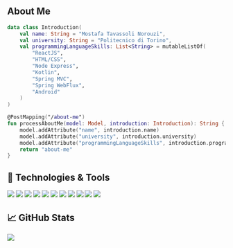 <!-- ### Hi there 👋 -->

## About Me

```kotlin
data class Introduction(
    val name: String = "Mostafa Tavassoli Norouzi",
    val university: String = "Politecnico di Torino",
    val programmingLanguageSkills: List<String> = mutableListOf(
        "ReactJS",
        "HTML/CSS",
        "Node Express",
        "Kotlin",
        "Spring MVC",
        "Spring WebFlux",
        "Android"
    )
)

@PostMapping("/about-me")
fun processAboutMe(model: Model, introduction: Introduction): String {
    model.addAttribute("name", introduction.name)
    model.addAttribute("university", introduction.university)
    model.addAttribute("programmingLanguageSkills", introduction.programmingLanguageSkills)
    return "about-me"
}

```
## 🔧 Technologies & Tools
![](https://img.shields.io/badge/Code-ReactJS-informational?style=flat&logo=React&logoColor=white&color=2bbc8a)
![](https://img.shields.io/badge/Code-JavaScript-informational?style=flat&logo=javascript&logoColor=white&color=2bbc8a)
![](https://img.shields.io/badge/Code-HTML-informational?style=flat&logo=html5&logoColor=white&color=2bbc8a)
![](https://img.shields.io/badge/Code-CSS-informational?style=flat&logo=CSS3&logoColor=white&color=2bbc8a)
![](https://img.shields.io/badge/Code-Java-informational?style=flat&logo=java&logoColor=white&color=2bbc8a)
![](https://img.shields.io/badge/Code-Kotlin-informational?style=flat&logo=kotlin&logoColor=white&color=2bbc8a)
![](https://img.shields.io/badge/Code-Android-informational?style=flat&logo=android&logoColor=white&color=2bbc8a)
![](https://img.shields.io/badge/IDE-IntelliJ_IDEA-informational?style=flat&logo=intellij-idea&logoColor=white&color=2bbc8a)
![](https://img.shields.io/badge/Tools-docker-informational?style=flat&logo=docker&logoColor=white&color=2bbc8a)
![](https://img.shields.io/badge/Tools-Jira-informational?style=flat&logo=Atlassian&logoColor=white&color=2bbc8a)
![](https://img.shields.io/badge/Tools-SonarCloud-informational?style=flat&logo=sonarCloud&logoColor=white&color=2bbc8a)


## &#x1f4c8; GitHub Stats
<a href="https://github.com/mosTavassoli/mosTavassoli">
  <img align="center" src="https://github-readme-stats.vercel.app/api/top-langs/?username=mosTavassoli&html&title_color=ffffff&text_color=c9cacc&icon_color=2bbc8a&bg_color=1d1f21" />
</a> 



<!--
**mosTavassoli/mosTavassoli** is a ✨ _special_ ✨ repository because its `README.md` (this file) appears on your GitHub profile.

Here are some ideas to get you started:

- 🔭 I’m currently working on ...
- 🌱 I’m currently learning ...
- 👯 I’m looking to collaborate on ...
- 🤔 I’m looking for help with ...
- 💬 Ask me about ...
- 📫 How to reach me: ...
- 😄 Pronouns: ...
- ⚡ Fun fact: ...
-->


